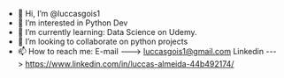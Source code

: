 - 👋 Hi, I’m @luccasgois1
- 👀 I’m interested in Python Dev
- 🌱 I’m currently learning: Data Science on Udemy.
- 💞️ I’m looking to collaborate on python projects
- 📫 How to reach me: 
  E-mail ---> luccasgois1@gmail.com
  Linkedin ---> https://www.linkedin.com/in/luccas-almeida-44b492174/

<!---
luccasgois1/luccasgois1 is a ✨ special ✨ repository because its `README.md` (this file) appears on your GitHub profile.
You can click the Preview link to take a look at your changes.
--->
